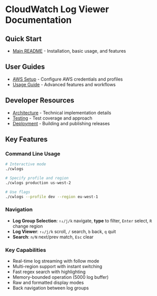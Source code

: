 # CloudWatch Log Viewer Documentation

## Quick Start
- [Main README](../README.md) - Installation, basic usage, and features

## User Guides
- [AWS Setup](AWS-SETUP.md) - Configure AWS credentials and profiles
- [Usage Guide](USAGE.md) - Advanced features and workflows

## Developer Resources
- [Architecture](DEVELOPER.md) - Technical implementation details
- [Testing](TESTING.md) - Test coverage and approach
- [Deployment](DEPLOYMENT.md) - Building and publishing releases

## Key Features

### Command Line Usage
```bash
# Interactive mode
./cwlogs

# Specify profile and region
./cwlogs production us-west-2

# Use flags
./cwlogs --profile dev --region eu-west-1
```

### Navigation
- **Log Group Selection**: `↑↓/j/k` navigate, **type** to filter, `Enter` select, `R` change region
- **Log Viewer**: `↑↓/j/k` scroll, `/` search, `b` back, `q` quit
- **Search**: `n/N` next/prev match, `Esc` clear

### Key Capabilities
- Real-time log streaming with follow mode
- Multi-region support with instant switching
- Fast regex search with highlighting
- Memory-bounded operation (5000 log buffer)
- Raw and formatted display modes
- Back navigation between log groups
